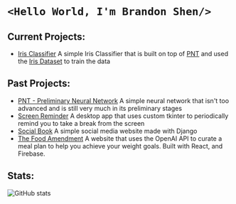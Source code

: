 # ```<Hello World, I'm Brandon Shen/>``` 

## Current Projects:
  - [Iris Classifier](https://github.com/5tormm/IrisClassifier) A simple Iris Classifier that is built on top of [PNT](https://github.com/5tormm/PNT-Preliminary-Neural-Network) and used the [Iris Dataset](https://gist.github.com/curran/a08a1080b88344b0c8a7) to train the data

## Past Projects:  
  - [PNT - Preliminary Neural Network](https://github.com/5tormm/PNT-Preliminary-Neural-Network) A simple neural network that isn't too advanced and is still very much in its preliminary stages
  - [Screen Reminder](https://github.com/5tormm/ScreenReminder) A desktop app that uses custom tkinter to periodically remind you to take a break from the screen
  - [Social Book](https://github.com/5tormm/SocialBook) A simple social media website made with Django
  - [The Food Amendment](https://github.com/nishantj2006/excersisehackathon) A website that uses the OpenAI API to curate a meal plan to help you achieve your weight goals. Built with React, and Firebase.

## Stats:
![GitHub stats](https://github-readme-stats.vercel.app/api?username=5tormm&show_icons=true)
<!--
**5tormm/5tormm** is a ✨ _special_ ✨ repository because its `README.md` (this file) appears on your GitHub profile.

Here are some ideas to get you started:

- 🔭 I’m currently working on ...
- 🌱 I’m currently learning ...
- 👯 I’m looking to collaborate on ...
- 🤔 I’m looking for help with ...
- 💬 Ask me about ...
- 📫 How to reach me: ...
- 😄 Pronouns: ...
- ⚡ Fun fact: ...
-->
